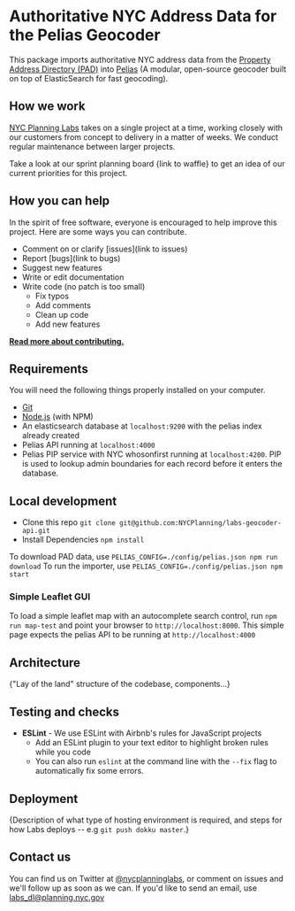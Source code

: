 # Authoritative NYC Address Data for the Pelias Geocoder

This package imports authoritative NYC address data from the [Property Address Directory (PAD)](https://www1.nyc.gov/site/planning/data-maps/open-data.page#pad) into [Pelias](https://github.com/pelias/pelias) (A modular, open-source geocoder built on top of ElasticSearch for fast geocoding).

## How we work

[NYC Planning Labs](https://planninglabs.nyc) takes on a single project at a time, working closely with our customers from concept to delivery in a matter of weeks.  We conduct regular maintenance between larger projects.  

Take a look at our sprint planning board {link to waffle} to get an idea of our current priorities for this project.

## How you can help

In the spirit of free software, everyone is encouraged to help improve this project.  Here are some ways you can contribute.

- Comment on or clarify [issues](link to issues)
- Report [bugs](link to bugs)
- Suggest new features
- Write or edit documentation
- Write code (no patch is too small)
  - Fix typos
  - Add comments
  - Clean up code
  - Add new features

**[Read more about contributing.](CONTRIBUTING.md)**

## Requirements

You will need the following things properly installed on your computer.

- [Git](https://git-scm.com/)
- [Node.js](https://nodejs.org/) (with NPM)
- An elasticsearch database at `localhost:9200` with the pelias index already created
- Pelias API running at `localhost:4000`
- Pelias PIP service with NYC whosonfirst running at `localhost:4200`. PIP is used to lookup admin boundaries for each record before it enters the database.

## Local development

- Clone this repo `git clone git@github.com:NYCPlanning/labs-geocoder-api.git`
- Install Dependencies `npm install`

To download PAD data, use `PELIAS_CONFIG=./config/pelias.json npm run download`
To run the importer, use `PELIAS_CONFIG=./config/pelias.json npm start`

### Simple Leaflet GUI
To load a simple leaflet map with an autocomplete search control, run `npm run map-test` and point your browser to `http://localhost:8000`.  This simple page expects the pelias API to be running at `http://localhost:4000`

## Architecture

{"Lay of the land" structure of the codebase, components...}


## Testing and checks

- **ESLint** - We use ESLint with Airbnb's rules for JavaScript projects
  - Add an ESLint plugin to your text editor to highlight broken rules while you code
  - You can also run `eslint` at the command line with the `--fix` flag to automatically fix some errors.

## Deployment

{Description of what type of hosting environment is required, and steps for how Labs deploys -- e.g `git push dokku master`.}

## Contact us

You can find us on Twitter at [@nycplanninglabs](https://twitter.com/nycplanninglabs), or comment on issues and we'll follow up as soon as we can. If you'd like to send an email, use [labs_dl@planning.nyc.gov](mailto:labs_dl@planning.nyc.gov)
